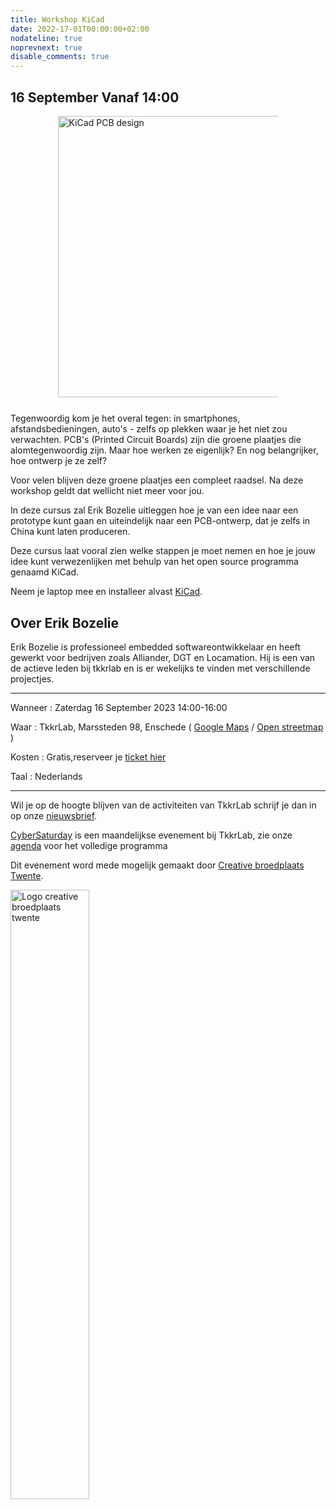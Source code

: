```yaml
---
title: Workshop KiCad
date: 2022-17-01T00:00:00+02:00
nodateline: true
noprevnext: true
disable_comments: true
---
```


## 16 September Vanaf 14:00 ##

<div style="margin: 0 15% 5%;">
<img src="/images/kicad_pcbnew.png" width="450px"  alt="KiCad PCB design">
</div>

Tegenwoordig kom je het overal tegen: in smartphones, afstandsbedieningen, auto's - zelfs op plekken waar je het niet zou verwachten. PCB's (Printed Circuit Boards) zijn die groene plaatjes die alomtegenwoordig zijn. Maar hoe werken ze eigenlijk? En nog belangrijker, hoe ontwerp je ze zelf?

Voor velen blijven deze groene plaatjes een compleet raadsel. Na deze workshop geldt dat wellicht niet meer voor jou.

In deze cursus zal Erik Bozelie uitleggen hoe je van een idee naar een prototype kunt gaan en uiteindelijk naar een PCB-ontwerp, dat je zelfs in China kunt laten produceren.

Deze cursus laat vooral zien welke stappen je moet nemen en hoe je jouw idee kunt verwezenlijken met behulp van het open source programma genaamd KiCad.

Neem je laptop mee en installeer alvast [KiCad](https://www.kicad.org/download/).
## Over Erik Bozelie

Erik Bozelie is professioneel embedded softwareontwikkelaar en heeft gewerkt voor bedrijven zoals Alliander, DGT en Locamation. Hij is een van de actieve leden bij tkkrlab en is er wekelijks te vinden met verschillende projectjes.

<hr>

Wanneer : Zaterdag 16 September 2023 14:00-16:00

Waar : TkkrLab, Marssteden 98, Enschede ( [Google Maps](https://www.google.com/maps/place/TkkrLab/@52.2162911,6.8203277,19z/data=!4m8!1m2!3m1!2sTkkrLab!3m4!1s0x47b8146d5a073413:0x19afd02a9c840a4!8m2!3d52.216342!4d6.8205508) / [Open streetmap](https://www.openstreetmap.org/search?query=marssteden%2098%2Censchede#map=19/52.21634/6.82055) )


Kosten : Gratis,reserveer je [ticket hier](https://tickets.tkkrlab.space/TkkrLab/u7ufu/)

Taal : Nederlands

<hr>

Wil je op de hoogte blijven van de activiteiten van TkkrLab schrijf je dan in op onze [nieuwsbrief](http://eepurl.com/gLxrLD).

[CyberSaturday](/cybersaturdays/cybersaturday/) is een maandelijkse evenement bij TkkrLab, zie onze [agenda](/agenda/) voor het volledige programma

Dit evenement word mede mogelijk gemaakt door [Creative broedplaats Twente](http://www.creatievebroedplaatsentwente.nl/).

<img width=50% src="/images/Logo-Creatieve-Broedplaatsen-Twente.jpg"  alt="Logo creative broedplaats twente">
